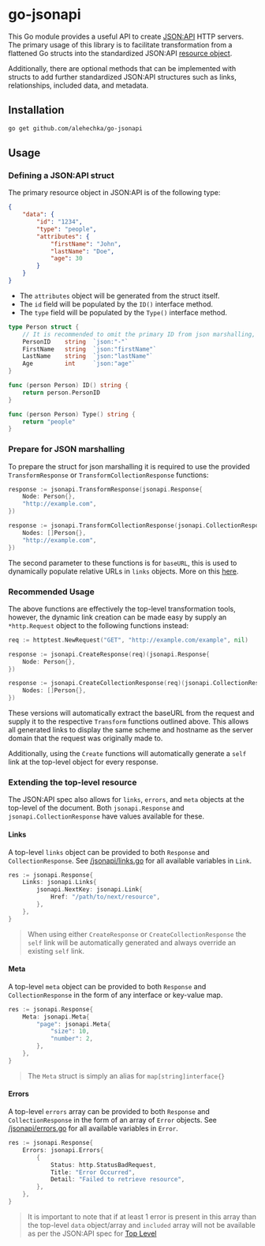 # go-jsonapi

This Go module provides a useful API to create [JSON:API][jsonapi] HTTP servers. The primary usage of this library is to facilitate transformation from a flattened Go structs into the standardized JSON:API [resource object][jsonapi-resource-object].

Additionally, there are optional methods that can be implemented with structs to add further standardized JSON:API structures such as links, relationships, included data, and metadata.

## Installation

```bash
go get github.com/alehechka/go-jsonapi
```

## Usage

### Defining a JSON:API struct

The primary resource object in JSON:API is of the following type:

```json
{
	"data": {
		"id": "1234",
		"type": "people",
		"attributes": {
			"firstName": "John",
			"lastName": "Doe",
			"age": 30
		}
	}
}
```

- The `attributes` object will be generated from the struct itself.
- The `id` field will be populated by the `ID()` interface method.
- The `type` field will be populated by the `Type()` interface method.

```go
type Person struct {
    // It is recommended to omit the primary ID from json marshalling, but not required
    PersonID    string  `json:"-"`
    FirstName   string  `json:"firstName"`
    LastName    string  `json:"lastName"`
    Age         int     `json:"age"`
}

func (person Person) ID() string {
    return person.PersonID
}

func (person Person) Type() string {
    return "people"
}
```

### Prepare for JSON marshalling

To prepare the struct for json marshalling it is required to use the provided `TransformResponse` or `TransformCollectionResponse` functions:

```go
response := jsonapi.TransformResponse(jsonapi.Response{
    Node: Person{},
    "http://example.com",
})

response := jsonapi.TransformCollectionResponse(jsonapi.CollectionResponse{
    Nodes: []Person{},
    "http://example.com",
})
```

The second parameter to these functions is for `baseURL`, this is used to dynamically populate relative URLs in `links` objects. More on this [here]().

### Recommended Usage

The above functions are effectively the top-level transformation tools, however, the dynamic link creation can be made easy by supply an `*http.Request` object to the following functions instead:

```go
req := httptest.NewRequest("GET", "http://example.com/example", nil)

response := jsonapi.CreateResponse(req)(jsonapi.Response{
    Node: Person{},
})

response := jsonapi.CreateCollectionResponse(req)(jsonapi.CollectionResponse{
    Nodes: []Person{},
})
```

These versions will automatically extract the baseURL from the request and supply it to the respective `Transform` functions outlined above. This allows all generated links to display the same scheme and hostname as the server domain that the request was originally made to.

Additionally, using the `Create` functions will automatically generate a `self` link at the top-level object for every response.

### Extending the top-level resource

The JSON:API spec also allows for `links`, `errors`, and `meta` objects at the top-level of the document. Both `jsonapi.Response` and `jsonapi.CollectionResponse` have values available for these.

#### Links

A top-level `links` object can be provided to both `Response` and `CollectionResponse`. See [/jsonapi/links.go](/jsonapi/links.go#L35-L44) for all available variables in `Link`.

```go
res := jsonapi.Response{
    Links: jsonapi.Links{
        jsonapi.NextKey: jsonapi.Link{
            Href: "/path/to/next/resource",
        },
    },
}
```

> When using either `CreateResponse` or `CreateCollectionResponse` the `self` link will be automatically generated and always override an existing `self` link.

#### Meta

A top-level `meta` object can be provided to both `Response` and `CollectionResponse` in the form of any interface or key-value map.

```go
res := jsonapi.Response{
    Meta: jsonapi.Meta{
        "page": jsonapi.Meta{
            "size": 10,
            "number": 2,
        },
    },
}
```

> The `Meta` struct is simply an alias for `map[string]interface{}`

#### Errors

A top-level `errors` array can be provided to both `Response` and `CollectionResponse` in the form of an array of `Error` objects. See [/jsonapi/errors.go](/jsonapi/errors.go#L10-L19) for all available variables in `Error`.

```go
res := jsonapi.Response{
    Errors: jsonapi.Errors{
        {
            Status: http.StatusBadRequest,
            Title: "Error Occurred",
            Detail: "Failed to retrieve resource",
        },
    },
}
```

> It is important to note that if at least 1 error is present in this array than the top-level `data` object/array and `included` array will not be available as per the JSON:API spec for [Top Level][jsonapi-top-level]

<!--- Links -->

[jsonapi]: (https://jsonapi.org/)
[jsonapi-resource-object]: (https://jsonapi.org/format/#document-resource-objects)
[jsonapi-top-level]: (https://jsonapi.org/format/#document-top-level)
[gin]: (https://github.com/gin-gonic/gin)
